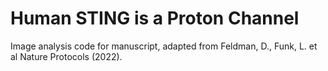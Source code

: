 # Human STING is a Proton Channel

Image analysis code for manuscript, adapted from Feldman, D., Funk, L. et al Nature Protocols (2022).

